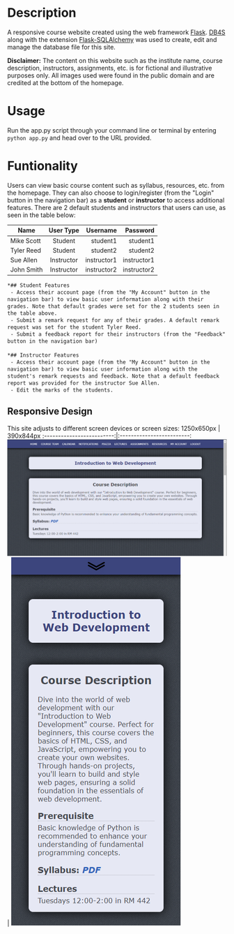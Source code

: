 # Description
A responsive course website created using the web framework [Flask](https://flask.palletsprojects.com/en/3.0.x/). [DB4S](https://sqlitebrowser.org/) along with the extension [Flask-SQLAlchemy](https://flask-sqlalchemy.palletsprojects.com/en/3.1.x/) was used to create, edit and manage the database file for this site.

**Disclaimer:** The content on this website such as the institute name, course description, instructors, assignments, etc. is for fictional and illustrative purposes only. All images used were found in the public domain and are credited at the bottom of the homepage.

# Usage
Run the app.py script through your command line or terminal by entering `python app.py` and head over to the URL provided. 

# Funtionality
Users can view basic course content such as syllabus, resources, etc. from the homepage. They can also choose to login/register (from the "Login" button in the navigation bar) as a **student** or **instructor** to access additional features. There are 2 default students and instructors that users can use, as seen in the table below:

| Name          | User Type     | Username  | Password |
| ------------- |:-------------:| ---------:| --------:|
| Mike Scott    | Student       | student1    | student1    |
| Tyler Reed    | Student       | student2    | student2    | 
| Sue Allen     | Instructor    | instructor1 | instructor1 |
| John Smith    | Instructor    | instructor2 | instructor2 |

    *## Student Features
     - Access their account page (from the "My Account" button in the navigation bar) to view basic user information along with their grades. Note that default grades were set for the 2 students seen in the table above.
     - Submit a remark request for any of their grades. A default remark request was set for the student Tyler Reed.
     - Submit a feedback report for their instructors (from the "Feedback" button in the navigation bar)

    *## Instructor Features
     - Access their account page (from the "My Account" button in the navigation bar) to view basic user information along with the student's remark requests and feedback. Note that a default feedback report was provided for the instructor Sue Allen.
     - Edit the marks of the students.

## Responsive Design
This site adjusts to different screen devices or screen sizes:
1250x650px                 |  390x844px
:-------------------------:|:-------------------------:
![img](static/img/1250x650.png)  |  ![img](static/img/390x844.png)

## 
